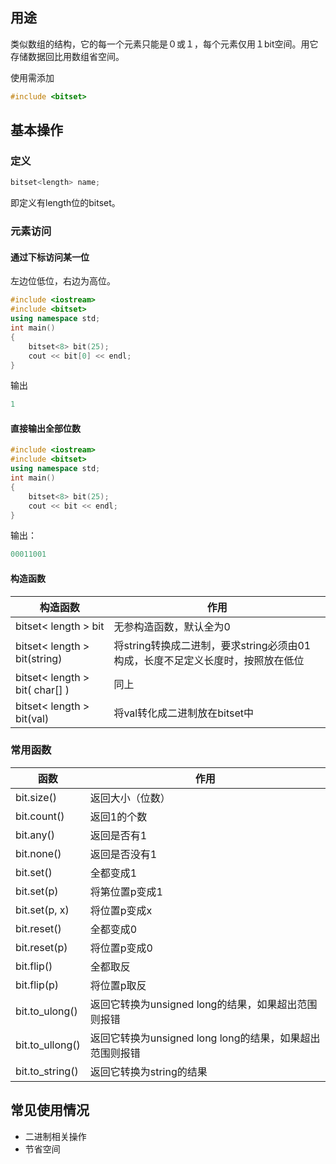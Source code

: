## 用途
类似数组的结构，它的每一个元素只能是０或１，每个元素仅用１bit空间。用它存储数据回比用数组省空间。

使用需添加
```cpp 
#include <bitset>
```
## 基本操作
### 定义
```cpp
bitset<length> name;
```
即定义有length位的bitset。
### 元素访问
#### 通过下标访问某一位
左边位低位，右边为高位。
```cpp
#include <iostream>
#include <bitset>
using namespace std;
int main()
{
    bitset<8> bit(25);
    cout << bit[0] << endl;
}
```
输出
```cpp
1
```
#### 直接输出全部位数
```cpp
#include <iostream>
#include <bitset>
using namespace std;
int main()
{
    bitset<8> bit(25);
    cout << bit << endl;
}
```
输出：
```cpp
00011001
```
#### 构造函数
|构造函数|作用  |
|--|--|
| bitset< length > bit | 无参构造函数，默认全为0 |
|bitset< length > bit(string)|将string转换成二进制，要求string必须由01构成，长度不足定义长度时，按照放在低位|
|bitset< length > bit( char[] ) | 同上 |
|bitset< length > bit(val)|将val转化成二进制放在bitset中| 

### 常用函数
|函数|作用  |
|-----------------|--|
bit.size()       |返回大小（位数）
bit.count()  |   返回1的个数
bit.any()   |    返回是否有1
bit.none()|      返回是否没有1
bit.set() |      全都变成1
bit.set(p)|      将第位置p变成1
bit.set(p, x)|   将位置p变成x
bit.reset() |    全都变成0
bit.reset(p)|    将位置p变成0
bit.flip()   |   全都取反
bit.flip(p) |    将位置p取反
bit.to_ulong() | 返回它转换为unsigned long的结果，如果超出范围则报错
bit.to_ullong()| 返回它转换为unsigned long long的结果，如果超出范围则报错
bit.to_string()| 返回它转换为string的结果

## 常见使用情况
* 二进制相关操作
*  节省空间